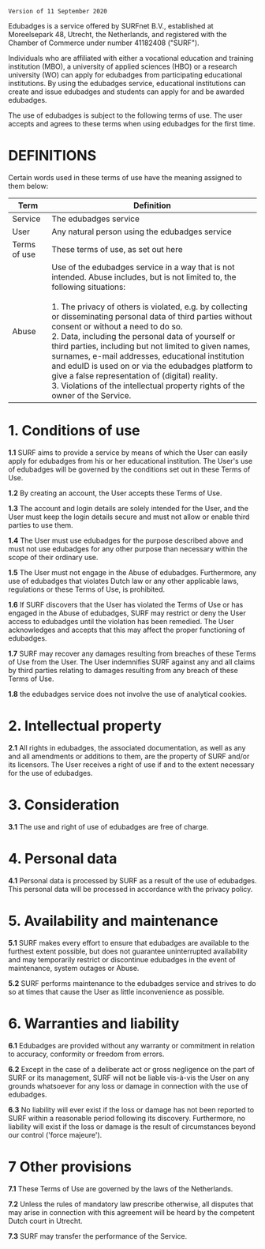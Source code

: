`Version of 11 September 2020`

Edubadges is a service offered by SURFnet B.V., established at Moreelsepark 48, Utrecht, the Netherlands, and registered with the Chamber of Commerce under number 41182408 ("SURF").

Individuals who are affiliated with either a vocational education and training institution (MBO), a university of applied sciences (HBO) or a research university (WO) can apply for edubadges from participating educational institutions. By using the edubadges service, educational institutions can create and issue edubadges and students can apply for and be awarded edubadges.

The use of edubadges is subject to the following terms of use. The user accepts and agrees to these terms when using edubadges for the first time.

# DEFINITIONS
Certain words used in these terms of use have the meaning assigned to them below:

| Term | Definition |
| ---- | ---------- |
| Service | The edubadges service |
| User | Any natural person using the edubadges service |
| Terms of use | These terms of use, as set out here |
| Abuse	| Use of the edubadges service in a way that is not intended. Abuse includes, but is not limited to, the following situations:<br><br>1. The privacy of others is violated, e.g. by collecting or disseminating personal data of third parties without consent or without a need to do so.<br>2. Data, including the personal data of yourself or third parties, including but not limited to given names, surnames, e-mail addresses, educational institution and eduID is used on or via the edubadges platform to give a false representation of (digital) reality.<br>3. Violations of the intellectual property rights of the owner of the Service. |

# 1. Conditions of use
**1.1** SURF aims to provide a service by means of which the User can easily apply for edubadges from his or her educational institution. The User's use of edubadges will be governed by the conditions set out in these Terms of Use.

**1.2** By creating an account, the User accepts these Terms of Use.

**1.3** The account and login details are solely intended for the User, and the User must keep the login details secure and must not allow or enable third parties to use them.

**1.4** The User must use edubadges for the purpose described above and must not use edubadges for any other purpose than necessary within the scope of their ordinary use.

**1.5** The User must not engage in the Abuse of edubadges. Furthermore, any use of edubadges that violates Dutch law or any other applicable laws, regulations or these Terms of Use, is prohibited.

**1.6** If SURF discovers that the User has violated the Terms of Use or has engaged in the Abuse of edubadges, SURF may restrict or deny the User access to edubadges until the violation has been remedied. The User acknowledges and accepts that this may affect the proper functioning of edubadges.

**1.7** SURF may recover any damages resulting from breaches of these Terms of Use from the User. The User indemnifies SURF against any and all claims by third parties relating to damages resulting from any breach of these Terms of Use.

**1.8** the edubadges service does not involve the use of analytical cookies.

# 2. Intellectual property
**2.1** All rights in edubadges, the associated documentation, as well as any and all amendments or additions to them, are the property of SURF and/or its licensors. The User receives a right of use if and to the extent necessary for the use of edubadges.

# 3. Consideration
**3.1** The use and right of use of edubadges are free of charge.

# 4. Personal data
**4.1** Personal data is processed by SURF as a result of the use of edubadges. This personal data will be processed in accordance with the privacy policy.

# 5. Availability and maintenance
**5.1** SURF makes every effort to ensure that edubadges are available to the furthest extent possible, but does not guarantee uninterrupted availability and may temporarily restrict or discontinue edubadges in the event of maintenance, system outages or Abuse.

**5.2** SURF performs maintenance to the edubadges service and strives to do so at times that cause the User as little inconvenience as possible.

# 6. Warranties and liability
**6.1** Edubadges are provided without any warranty or commitment in relation to accuracy, conformity or freedom from errors.

**6.2** Except in the case of a deliberate act or gross negligence on the part of SURF or its management, SURF will not be liable vis-à-vis the User on any grounds whatsoever for any loss or damage in connection with the use of edubadges.

**6.3** No liability will ever exist if the loss or damage has not been reported to SURF within a reasonable period following its discovery. Furthermore, no liability will exist if the loss or damage is the result of circumstances beyond our control ('force majeure').

# 7 Other provisions
**7.1** These Terms of Use are governed by the laws of the Netherlands.

**7.2** Unless the rules of mandatory law prescribe otherwise, all disputes that may arise in connection with this agreement will be heard by the competent Dutch court in Utrecht.

**7.3** SURF may transfer the performance of the Service.
